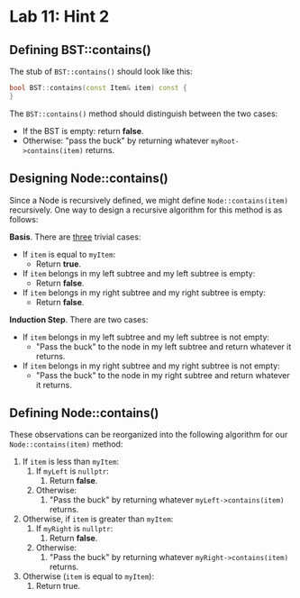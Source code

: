 # Lab 11: Hint 2

## Defining BST::contains()

The stub of `BST::contains()` should look like this:

``` cpp
bool BST::contains(const Item& item) const {
}
```

The `BST::contains()` method should distinguish between the two cases:

- If the BST is empty: return **false**.
- Otherwise: "pass the buck" by returning whatever `myRoot->contains(item)` returns.

## Designing Node::contains()

Since a Node is recursively defined, we might define `Node::contains(item)` recursively. One way to design a recursive algorithm for this method is as follows:

**Basis**. There are <u>three</u> trivial cases:

- If `item` is equal to `myItem`:
  - Return **true**.
- If `item` belongs in my left subtree and my left subtree is empty:
  - Return **false**.
- If `item` belongs in my right subtree and my right subtree is empty:
  - Return **false**.

**Induction Step**. There are two cases:

- If `item` belongs in my left subtree and my left subtree is not empty:
  - "Pass the buck" to the node in my left subtree and return whatever it returns.
- If `item` belongs in my right subtree and my right subtree is not empty:
  - "Pass the buck" to the node in my right subtree and return whatever it returns.

## Defining Node::contains()

These observations can be reorganized into the following algorithm for our `Node::contains(item)` method:

1. If `item` is less than `myItem`:
    1. If `myLeft` is `nullptr`:
        1. Return **false**.
    2. Otherwise:
        1. "Pass the buck" by returning whatever `myLeft->contains(item)` returns.
2. Otherwise, if `item` is greater than `myItem`:
    1. If `myRight` is `nullptr`:
        1. Return **false**.
    2. Otherwise:
        1. "Pass the buck" by returning whatever `myRight->contains(item)` returns.
3. Otherwise (`item` is equal to `myItem`):
    1. Return true.
